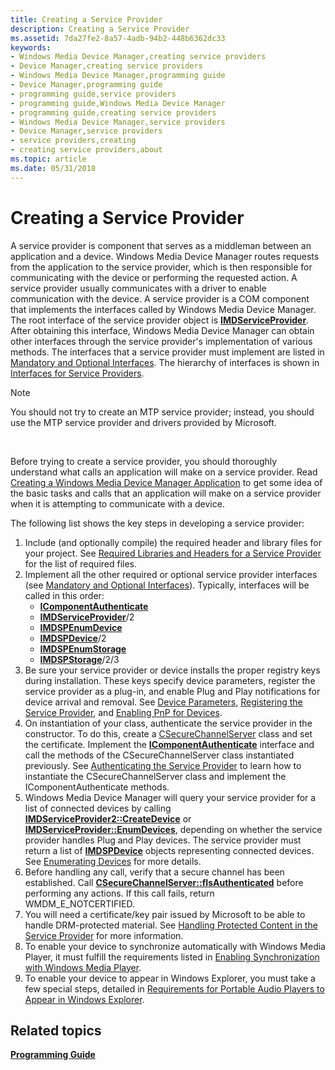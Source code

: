 ```yaml
---
title: Creating a Service Provider
description: Creating a Service Provider
ms.assetid: 7da27fe2-8a57-4adb-94b2-448b6362dc33
keywords:
- Windows Media Device Manager,creating service providers
- Device Manager,creating service providers
- Windows Media Device Manager,programming guide
- Device Manager,programming guide
- programming guide,service providers
- programming guide,Windows Media Device Manager
- programming guide,creating service providers
- Windows Media Device Manager,service providers
- Device Manager,service providers
- service providers,creating
- creating service providers,about
ms.topic: article
ms.date: 05/31/2018
---
```


# Creating a Service Provider

A service provider is component that serves as a middleman between an application and a device. Windows Media Device Manager routes requests from the application to the service provider, which is then responsible for communicating with the device or performing the requested action. A service provider usually communicates with a driver to enable communication with the device. A service provider is a COM component that implements the interfaces called by Windows Media Device Manager. The root interface of the service provider object is [**IMDServiceProvider**](/windows/desktop/api/mswmdm/nn-mswmdm-imdserviceprovider). After obtaining this interface, Windows Media Device Manager can obtain other interfaces through the service provider's implementation of various methods. The interfaces that a service provider must implement are listed in [Mandatory and Optional Interfaces](mandatory-and-optional-interfaces.md). The hierarchy of interfaces is shown in [Interfaces for Service Providers](interfaces-for-service-providers.md).

> [!Note]  
> You should not try to create an MTP service provider; instead, you should use the MTP service provider and drivers provided by Microsoft.

 

Before trying to create a service provider, you should thoroughly understand what calls an application will make on a service provider. Read [Creating a Windows Media Device Manager Application](creating-a-windows-media-device-manager-application.md) to get some idea of the basic tasks and calls that an application will make on a service provider when it is attempting to communicate with a device.

The following list shows the key steps in developing a service provider:

1.  Include (and optionally compile) the required header and library files for your project. See [Required Libraries and Headers for a Service Provider](required-libraries-and-headers-for-a-service-provider.md) for the list of required files.
2.  Implement all the other required or optional service provider interfaces (see [Mandatory and Optional Interfaces](mandatory-and-optional-interfaces.md)). Typically, interfaces will be called in this order:
    -   [**IComponentAuthenticate**](/windows/desktop/api/mswmdm/nn-mswmdm-icomponentauthenticate)
    -   [**IMDServiceProvider**](/windows/desktop/api/mswmdm/nn-mswmdm-imdserviceprovider)/2
    -   [**IMDSPEnumDevice**](/windows/desktop/api/mswmdm/nn-mswmdm-imdspenumdevice)
    -   [**IMDSPDevice**](/windows/desktop/api/mswmdm/nn-mswmdm-imdspdevice)/2
    -   [**IMDSPEnumStorage**](/windows/desktop/api/mswmdm/nn-mswmdm-imdspenumstorage)
    -   [**IMDSPStorage**](/windows/desktop/api/mswmdm/nn-mswmdm-imdspstorage)/2/3
3.  Be sure your service provider or device installs the proper registry keys during installation. These keys specify device parameters, register the service provider as a plug-in, and enable Plug and Play notifications for device arrival and removal. See [Device Parameters](device-parameters.md), [Registering the Service Provider](registering-the-service-provider.md), and [Enabling PnP for Devices](enabling-pnp-for-devices.md).
4.  On instantiation of your class, authenticate the service provider in the constructor. To do this, create a [CSecureChannelServer](csecurechannelserver-class.md) class and set the certificate. Implement the [**IComponentAuthenticate**](/windows/desktop/api/mswmdm/nn-mswmdm-icomponentauthenticate) interface and call the methods of the CSecureChannelServer class instantiated previously. See [Authenticating the Service Provider](authenticating-the-service-provider.md) to learn how to instantiate the CSecureChannelServer class and implement the IComponentAuthenticate methods.
5.  Windows Media Device Manager will query your service provider for a list of connected devices by calling [**IMDServiceProvider2::CreateDevice**](/windows/desktop/api/mswmdm/nf-mswmdm-imdserviceprovider2-createdevice) or [**IMDServiceProvider::EnumDevices**](/windows/desktop/api/mswmdm/nf-mswmdm-imdserviceprovider-enumdevices), depending on whether the service provider handles Plug and Play devices. The service provider must return a list of [**IMDSPDevice**](/windows/desktop/api/mswmdm/nn-mswmdm-imdspdevice) objects representing connected devices. See [Enumerating Devices](enumerating-devices-service-provider.md) for more details.
6.  Before handling any call, verify that a secure channel has been established. Call [**CSecureChannelServer::fIsAuthenticated**](https://msdn.microsoft.com/en-us/library/Ff801050(v=VS.85).aspx) before performing any actions. If this call fails, return WMDM\_E\_NOTCERTIFIED.
7.  You will need a certificate/key pair issued by Microsoft to be able to handle DRM-protected material. See [Handling Protected Content in the Service Provider](handling-protected-content-in-the-service-provider.md) for more information.
8.  To enable your device to synchronize automatically with Windows Media Player, it must fulfill the requirements listed in [Enabling Synchronization with Windows Media Player](enabling-synchronization-with-windows-media-player.md).
9.  To enable your device to appear in Windows Explorer, you must take a few special steps, detailed in [Requirements for Portable Audio Players to Appear in Windows Explorer](requirements-for-portable-audio-players-to-appear-in-windows-explorer.md).

## Related topics

<dl> <dt>

[**Programming Guide**](programming-guide.md)
</dt> </dl>

 

 




